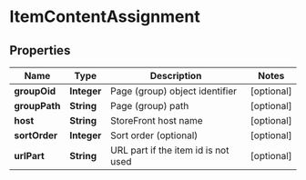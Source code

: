 
# ItemContentAssignment

## Properties
Name | Type | Description | Notes
------------ | ------------- | ------------- | -------------
**groupOid** | **Integer** | Page (group) object identifier |  [optional]
**groupPath** | **String** | Page (group) path |  [optional]
**host** | **String** | StoreFront host name |  [optional]
**sortOrder** | **Integer** | Sort order (optional) |  [optional]
**urlPart** | **String** | URL part if the item id is not used |  [optional]



